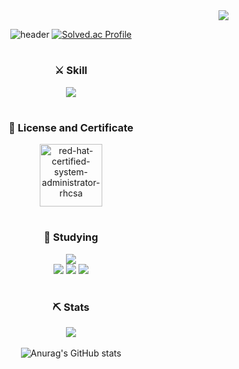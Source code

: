 <div align="right">
  <a href="https://hits.seeyoufarm.com"><img src="https://hits.seeyoufarm.com/api/count/incr/badge.svg?url=https%3A%2F%2Fgithub.com%2FTaeGyunHong&count_bg=%23C6D2FF&title_bg=%23555555&icon=&icon_color=%23FFFFFF&title=hits&edge_flat=false"/></a>
</div>

<div align="center">

<!-- header -->
  
![header](https://capsule-render.vercel.app/api?type=waving&height=300&color=gradient&text=I%20like%20pepperoni%20pizza&section=header&textBg=false)
  [![Solved.ac Profile](http://mazassumnida.wtf/api/v2/generate_badge?boj=htk1)](https://solved.ac/htk1/)

  #
  
  <h3> ⚔ Skill </h3>
    <img src="https://img.shields.io/badge/C-A8B9CC?style=for-the-badge&logo=C&logoColor=white"/>
  <br>

  #
    
  <h3> 🪪 License and Certificate </h3>
    <a href="https://www.credly.com/badges/618f41a8-d355-4b14-b110-83aaaed8265f/public_url"><img src="https://github.com/TaeGyunHong/TaeGyunHong/assets/138078447/ad7ab77c-a856-4c98-961a-fab4956b66b7" alt="red-hat-certified-system-administrator-rhcsa" width="100" height="100"/></a>
  
  #
  
  <h3> 📖 Studying </h3>
    <img src="https://img.shields.io/badge/JavaScript-F7DF1E?style=for-the-badge&logo=JavaScript&logoColor=white"/><br>
    <img src="https://img.shields.io/badge/C++-00599C?style=for-the-badge&logo=cplusplus&logoColor=white"/>
    <img src="https://img.shields.io/badge/Java-007396?style=for-the-badge&logo=java&logoColor=white"/>
    <img src="https://img.shields.io/badge/Python-3776AB?style=for-the-badge&logo=python&logoColor=white"/>
  <br>
  
  #
</div>
<div align="center">
  <h3> ⛏ Stats </h3>

  <img src="https://github-readme-stats.vercel.app/api/top-langs/?username=TaeGyunHong&exclude_repo=dkssud8150.github.io&layout=compact&theme=default" /><br><br>
  ![Anurag's GitHub stats](https://github-readme-stats.vercel.app/api?username=TaeGyunHong&show_icons=true&theme=default)
</div>
